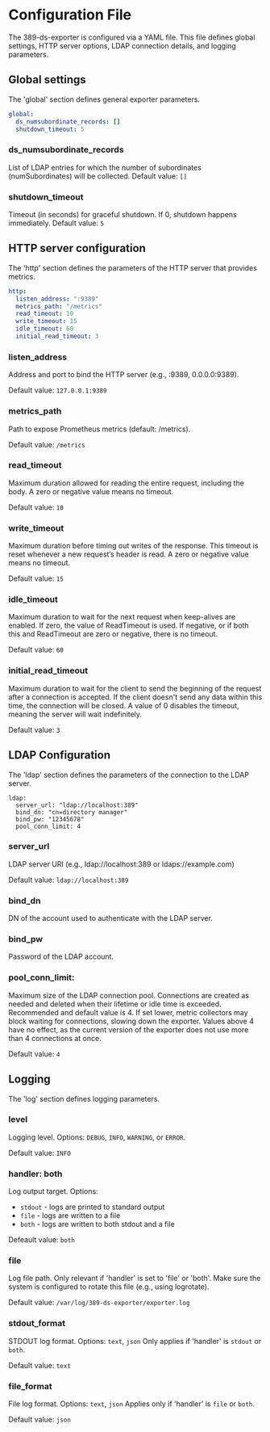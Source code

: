# Configuration File

The 389-ds-exporter is configured via a YAML file. This file defines global settings, HTTP server options, LDAP connection details, and logging parameters.

## Global settings

The 'global' section defines general exporter parameters.

```yaml
global:
  ds_numsubordinate_records: []
  shutdown_timeout: 5
```

### ds_numsubordinate_records
List of LDAP entries for which the number of subordinates (numSubordinates) will be collected.
Default value: `[]`

### shutdown_timeout
Timeout (in seconds) for graceful shutdown. If 0, shutdown happens immediately.
Default value: `5`

## HTTP server configuration

The 'http' section defines the parameters of the HTTP server that provides metrics.

```yaml
http:
  listen_address: ":9389"
  metrics_path: "/metrics"
  read_timeout: 10
  write_timeout: 15
  idle_timeout: 60
  initial_read_timeout: 3
```

### listen_address
Address and port to bind the HTTP server (e.g., :9389, 0.0.0.0:9389).

Default value: `127.0.0.1:9389`

### metrics_path
Path to expose Prometheus metrics (default: /metrics).

Default value: `/metrics`

### read_timeout
Maximum duration allowed for reading the entire request, including the body.
A zero or negative value means no timeout.

Default value: `10`

### write_timeout
Maximum duration before timing out writes of the response.
This timeout is reset whenever a new request’s header is read.
A zero or negative value means no timeout.

Default value: `15`

### idle_timeout
Maximum duration to wait for the next request when keep-alives are enabled.
If zero, the value of ReadTimeout is used.
If negative, or if both this and ReadTimeout are zero or negative, there is no timeout.

Default value: `60`

### initial_read_timeout
Maximum duration to wait for the client to send the beginning of the request after a connection is accepted.
If the client doesn't send any data within this time, the connection will be closed.
A value of 0 disables the timeout, meaning the server will wait indefinitely.

Default value: `3`

## LDAP Configuration

The 'ldap' section defines the parameters of the connection to the LDAP server.

```
ldap:
  server_url: "ldap://localhost:389"
  bind_dn: "cn=directory manager"
  bind_pw: "12345678"
  pool_conn_limit: 4
```
### server_url
LDAP server URI (e.g., ldap://localhost:389 or ldaps://example.com)

Default value: `ldap://localhost:389`

### bind_dn
DN of the account used to authenticate with the LDAP server.

### bind_pw
Password of the LDAP account.

### pool_conn_limit:
Maximum size of the LDAP connection pool.
Connections are created as needed and deleted when their lifetime or idle time is exceeded.
Recommended and default value is 4. If set lower, metric collectors may block waiting for connections, slowing down the exporter.
Values above 4 have no effect, as the current version of the exporter does not use more than 4 connections at once.

Default value: `4`


## Logging
The 'log' section defines logging parameters.

### level
Logging level.
Options: `DEBUG`, `INFO`, `WARNING`, or `ERROR`.

Default value: `INFO`

### handler: both
Log output target.
Options:
- `stdout` - logs are printed to standard output
- `file`   - logs are written to a file
- `both`   - logs are written to both stdout and a file

Defeault value: `both`

### file
Log file path.
Only relevant if 'handler' is set to 'file' or 'both'.
Make sure the system is configured to rotate this file (e.g., using logrotate).

Default value: `/var/log/389-ds-exporter/exporter.log`

### stdout_format
STDOUT log format.
Options: `text`, `json`
Only applies if 'handler' is `stdout` or `both`.

Default value: `text`

### file_format
File log format.
Options: `text`, `json`
Applies only if 'handler' is `file` or `both`.

Default value: `json`